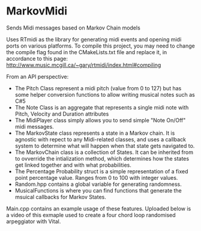 # MarkovMidi
Sends Midi messages based on Markov Chain models

Uses RTmidi as the library for generating midi events and opening midi ports on various platforms. To compile this project, you may need to change the compile flag found in the CMakeLists.txt file and replace it, in accordance to this page: http://www.music.mcgill.ca/~gary/rtmidi/index.html#compiling

From an API perspective: 
- The Pitch Class represent a midi pitch (value from 0 to 127) but has some helper conversion functions to allow writing musical notes such as C#5
- The Note Class is an aggregate that represents a single midi note with Pitch, Velocity and Duration attributes
- The MidiPlayer class simply allows you to send simple "Note On/Off" midi messages.
- The MarkovState class represents a state in a Markov chain. It is agnostic with repect to any Midi-related classes, and uses a callback system to determine what will happen when that state gets navigated to.
- The MarkovChain class is a collection of States. It can be inherited from to ovverride the intialization method, which determines how the states get linked together and with what probabilities.
- The Percentage Probability struct is a simple representation of a fixed point percentage value. Ranges from 0 to 100 with integer values.
- Random.hpp contains a  global variable for generating randomness.
- MusicalFunctions is where you can find functions that generate the msuical callbacks for Markov States.

Main.cpp contains an example usage of these features. Uploaded below is a video of this exmaple used to create a four chord loop randomised arpeggiator with Vital.

